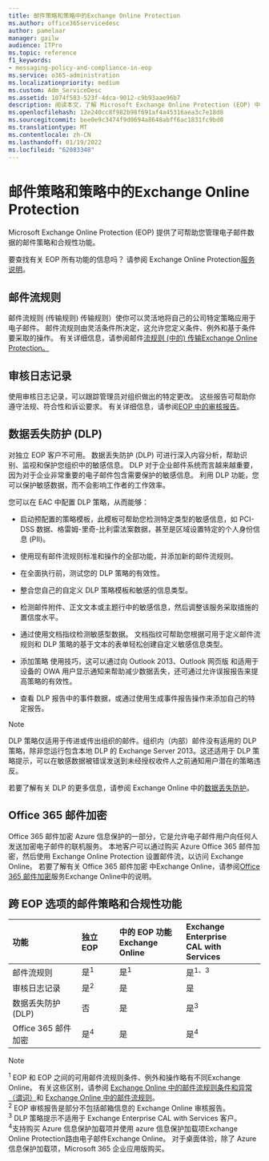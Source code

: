 ```yaml
---
title: 邮件策略和策略中的Exchange Online Protection
ms.author: office365servicedesc
author: pamelaar
manager: gailw
audience: ITPro
ms.topic: reference
f1_keywords:
- messaging-policy-and-compliance-in-eop
ms.service: o365-administration
ms.localizationpriority: medium
ms.custom: Adm_ServiceDesc
ms.assetid: 1074f583-523f-4dca-9012-c9b93aae96b7
description: 阅读本文，了解 Microsoft Exchange Online Protection (EOP) 中的邮件策略和合规性) 。
ms.openlocfilehash: 12e240cc8f982b98f691af4a45316aea3c7e18d8
ms.sourcegitcommit: bee0e9c3474f9d0694a8648abff6ac1831fc9bd0
ms.translationtype: MT
ms.contentlocale: zh-CN
ms.lasthandoff: 01/19/2022
ms.locfileid: "62083348"
---
```

# <a name="messaging-policy-and-compliance-in-exchange-online-protection"></a>邮件策略和策略中的Exchange Online Protection

Microsoft Exchange Online Protection (EOP) 提供了可帮助您管理电子邮件数据的邮件策略和合规性功能。

要查找有关 EOP 所有功能的信息吗？ 请参阅 Exchange Online Protection[服务说明](exchange-online-protection-service-description.md)。

## <a name="mail-flow-rules"></a>邮件流规则

邮件流规则 (传输规则) 传输规则）使你可以灵活地将自己的公司特定策略应用于电子邮件。 邮件流规则由灵活条件所决定，这允许您定义条件、例外和基于条件要采取的操作。 有关详细信息，请参阅邮件[流规则 (中的) 传输Exchange Online Protection。](/microsoft-365/security/office-365-security/mail-flow-rules-transport-rules-0)

## <a name="audit-logging"></a>审核日志记录

使用审核日志记录，可以跟踪管理员对组织做出的特定更改。 这些报告可帮助你遵守法规、符合性和诉讼要求。 有关详细信息，请参阅[EOP 中的审核报告](/microsoft-365/security/office-365-security/auditing-reports-in-eop)。

## <a name="data-loss-prevention-dlp"></a>数据丢失防护 (DLP)

对独立 EOP 客户不可用。 数据丢失防护 (DLP) 可进行深入内容分析，帮助识别、监视和保护您组织中的敏感信息。 DLP 对于企业邮件系统而言越来越重要，因为对于企业非常重要的电子邮件包含需要保护的敏感信息。 利用 DLP 功能，您可以保护敏感数据，而不会影响工作者的工作效率。

您可以在 EAC 中配置 DLP 策略，从而能够：

- 启动预配置的策略模板，此模板可帮助您检测特定类型的敏感信息，如 PCI-DSS 数据、格雷姆-里奇-比利雷法案数据，甚至是区域设置特定的个人身份信息 (PII)。

- 使用现有邮件流规则标准和操作的全部功能，并添加新的邮件流规则。

- 在全面执行前，测试您的 DLP 策略的有效性。

- 整合您自己的自定义 DLP 策略模板和敏感的信息类型。

- 检测邮件附件、正文文本或主题行中的敏感信息，然后调整该服务采取措施的置信度水平。

- 通过使用文档指纹检测敏感型数据。 文档指纹可帮助您根据可用于定义邮件流规则和 DLP 策略的基于文本的表单轻松创建自定义敏感信息类型。

- 添加策略 使用技巧，这可以通过向 Outlook 2013、Outlook 网页版 和适用于设备的 OWA 用户显示通知来帮助减少数据丢失，还可通过允许误报报告来提高策略的有效性。

- 查看 DLP 报告中的事件数据，或通过使用生成事件报告操作来添加自己的特定报告。

> [!NOTE]
> DLP 策略仅适用于传进或传出组织的邮件。组织内（内部）邮件没有适用的 DLP 策略，除非您运行包含本地 DLP 的 Exchange Server 2013。这还适用于 DLP 策略提示，可以在敏感数据被错误发送到未经授权收件人之前通知用户潜在的策略违反。

若要了解有关 DLP 的更多信息，请参阅 Exchange Online 中的[数据丢失防护](/exchange/security-and-compliance/data-loss-prevention/data-loss-prevention)。

## <a name="office-365-message-encryption"></a>Office 365 邮件加密

Office 365 邮件加密 Azure 信息保护的一部分，它是允许电子邮件用户向任何人发送加密电子邮件的联机服务。 本地客户可以通过购买 Azure Office 365 邮件加密，然后使用 Exchange Online Protection 设置邮件流，以访问 Exchange Online。 若要了解有关 Office 365 邮件加密 中Exchange Online，请参阅[Office 365 邮件加密](/exchange/policy-and-compliance/policy-and-compliance)服务Exchange Online中的说明。

## <a name="messaging-policy-and-compliance-features-across-eop-options"></a>跨 EOP 选项的邮件策略和合规性功能

| 功能 | 独立 EOP | 中的 EOP 功能 <br/> Exchange Online | Exchange Enterprise <br/> CAL with Services |
|:-----|:-----|:-----|:-----|
|邮件流规则|是<sup>1</sup>|是<sup>1</sup>|是<sup>1、3</sup>|
|审核日志记录|是<sup>2</sup>|是|是|
|数据丢失防护 (DLP)|否|是|是<sup>3</sup>|
|Office 365 邮件加密|是<sup>4</sup>|是|是<sup>4</sup>|

> [!NOTE]
> <sup>1</sup> EOP 和 EOP 之间的可用邮件流规则条件、例外和操作略有不同Exchange Online。 有关这些区别，请参阅 [Exchange Online 中的邮件流规则条件和异常（谓词）](/Exchange/security-and-compliance/mail-flow-rules/conditions-and-exceptions)和 [Exchange Online 中的邮件流规则](/Exchange/security-and-compliance/mail-flow-rules/mail-flow-rule-actions)。 <br/>
> <sup>2</sup> EOP 审核报告是部分不包括邮箱信息的 Exchange Online 审核报告。<br/>
> <sup>3</sup> DLP 策略提示不适用于 Exchange Enterprise CAL with Services 客户。<br/>
> <sup>4</sup>支持购买 Azure 信息保护加载项并使用 azure 信息保护加载项Exchange Online Protection路由电子邮件Exchange Online。 对于桌面体验，除了 Azure 信息保护加载项，Microsoft 365 企业应用版购买。 <br/>